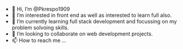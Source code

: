 - 👋 Hi, I’m @Pkrespo1909
- 👀 I’m interested in front end as well as interested to learn full also.
- 🌱 I’m currently learning full stack development and focussing on my problem solvoing skills.
- 💞️ I’m looking to collaborate on web development projects.
- 📫 How to reach me ...

<!---
Pkrespo1909/Pkrespo1909 is a ✨ special ✨ repository because its `README.md` (this file) appears on your GitHub profile.
You can click the Preview link to take a look at your changes.
--->
